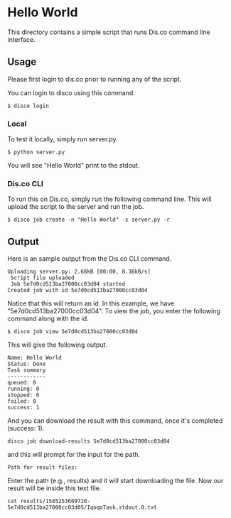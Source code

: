 # Hello World

This directory contains a simple script that runs Dis.co command line interface. 


## Usage

Please first login to dis.co prior to running any of the script.

You can login to disco using this command.

```
$ disco login
```

### Local 

To test it locally, simply run server.py.
```
$ python server.py
```
You will see "Hello World" print to the stdout.

### Dis.co CLI

To run this on Dis.co, simply run the following command line. This will upload the script to the server and run the job. 
```
$ disco job create -n "Hello World" -s server.py -r

```

## Output

Here is an sample output from the Dis.co CLI command.

```
Uploading server.py: 2.68kB [00:00, 8.36kB/s]                                   
 Script file uploaded
 Job 5e7d0cd513ba27000cc03d04 started
Created job with id 5e7d0cd513ba27000cc03d04
```
Notice that this will return an id. In this example, we have "5e7d0cd513ba27000cc03d04". 
To view the job, you enter the following command along with the id.  

```
$ disco job view 5e7d0cd513ba27000cc03d04
```

This will give the following output. 

```
Name: Hello World
Status: Done 
Task summary
------------
queued: 0
running: 0
stopped: 0
failed: 0
success: 1
```

And you can download the result with this command, once it's completed (success: 1).

```
disco job download-results 5e7d0cd513ba27000cc03d04

```
and this will prompt for the input for the path. 

```
Path for result files: 

```
Enter the path (e.g., results) and it will start downloading the file. Now our result will be inside this text file.

```
cat results/1585253669720-5e7d0cd513ba27000cc03d05/IqoqoTask.stdout.0.txt
```


